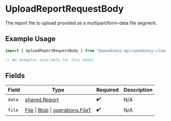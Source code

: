 # UploadReportRequestBody

The report file to upload provided as a multipart/form-data file segment.

## Example Usage

```typescript
import { UploadReportRequestBody } from "@speakeasy-api/speakeasy-client-sdk-typescript/sdk/models/operations";

// No examples available for this model
```

## Fields

| Field                                                                                                                                                                                       | Type                                                                                                                                                                                        | Required                                                                                                                                                                                    | Description                                                                                                                                                                                 |
| ------------------------------------------------------------------------------------------------------------------------------------------------------------------------------------------- | ------------------------------------------------------------------------------------------------------------------------------------------------------------------------------------------- | ------------------------------------------------------------------------------------------------------------------------------------------------------------------------------------------- | ------------------------------------------------------------------------------------------------------------------------------------------------------------------------------------------- |
| `data`                                                                                                                                                                                      | [shared.Report](../../../sdk/models/shared/report.md)                                                                                                                                       | :heavy_check_mark:                                                                                                                                                                          | N/A                                                                                                                                                                                         |
| `file`                                                                                                                                                                                      | [File](https://developer.mozilla.org/en-US/docs/Web/API/File) \| [Blob](https://developer.mozilla.org/en-US/docs/Web/API/Blob) \| [operations.FileT](../../../sdk/models/operations/filet.md) | :heavy_check_mark:                                                                                                                                                                          | N/A                                                                                                                                                                                         |